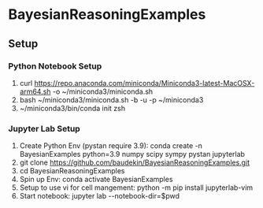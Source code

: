 # BayesianReasoningExamples

## Setup
### Python Notebook Setup

1. curl https://repo.anaconda.com/miniconda/Miniconda3-latest-MacOSX-arm64.sh -o ~/miniconda3/miniconda.sh
2. bash ~/miniconda3/miniconda.sh -b -u -p ~/miniconda3
3. ~/miniconda3/bin/conda init zsh

### Jupyter Lab Setup

1. Create Python Env (pystan require 3.9): conda create -n BayesianExamples python=3.9 numpy scipy sympy pystan jupyterlab
2. git clone https://github.com/baudekin/BayesianReasoningExamples.git
3. cd BayesianReasoningExamples
4. Spin up Env: conda activate BayesianExamples
5. Setup to use vi for cell mangement: python -m pip install jupyterlab-vim
6. Start notebook: jupyter lab --notebook-dir=$pwd
